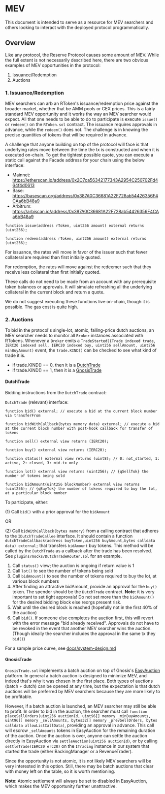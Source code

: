# MEV

This document is intended to serve as a resource for MEV searchers and others looking to interact with the deployed protocol programmatically.

## Overview

Like any protocol, the Reserve Protocol causes some amount of MEV. While the full extent is not necessarily described here, there are two obvious examples of MEV opportunities in the protocol:

1. Issuance/Redemption
2. Auctions

### 1. Issuance/Redemption

MEV searchers can arb an RToken's issuance/redemption price against the broader market, whether that be AMM pools or CEX prices. This is a fairly standard MEV opportunity and it works the way an MEV searcher would expect. All that one needs to be able to do to participate is execute `issue()` or `redeem()` on the `RToken.sol` contract. The issuance requires approvals in advance, while the `redeem()` does not. The challenge is in knowing the precise quantities of tokens that will be required in advance.

A challenge that anyone building on top of the protocol will face is that underlying rates move between the time the tx is constructed and when it is executed on-chain. To get the tightest possible quote, you can execute a static call against the Facade address for your chain using the below interface:

- Mainnet: https://etherscan.io/address/0x2C7ca56342177343A2954C250702Fd464f4d0613
- Base: https://basescan.org/address/0x387A0C36681A22F728ab54426356F4CAa6bB48a9
- Arbitrum: https://arbiscan.io/address/0x387A0C36681A22F728ab54426356F4CAa6bB48a9

```solidity
function issue(address rToken, uint256 amount) external returns (uint256);

function redeem(address rToken, uint256 amount) external returns (uint256);

```

For issuance, the rates will move in favor of the issuer such that fewer collateral are required than first initially quoted.

For redemption, the rates will move against the redeemer such that they receive less collateral than first initially quoted.

These calls do not need to be made from an account with any prerequisite token balances or approvals. It will simulate refreshing all the underlying collateral in the current block and return a quote.

We do not suggest executing these functions live on-chain, though it is possible. The gas cost is quite high.

### 2. Auctions

To bid in the protocol's single-lot, atomic, falling-price dutch auctions, an MEV searcher needs to monitor all `Broker` instances associated with RTokens. Whenever a `Broker` emits a `TradeStarted(ITrade indexed trade, IERC20 indexed sell, IERC20 indexed buy, uint256 sellAmount, uint256 minBuyAmount)` event, the `trade.KIND()` can be checked to see what kind of trade it is.

- if trade.KIND() == 0, then it is a [DutchTrade](../contracts/plugins/trading/DutchTrade.sol)
- if trade.KIND() == 1, then it is a [GnosisTrade](../contracts/plugins/trading/GnosisTrade.sol)

#### DutchTrade

Bidding instructions from the `DutchTrade` contract:

`DutchTrade` (relevant) interface:

```solidity
function bid() external; // execute a bid at the current block number via transferFrom

function bidWithCallback(bytes memory data) external; // execute a bid at the current block number with post-hook callback for transfer of tokens

function sell() external view returns (IERC20);

function buy() external view returns (IERC20);

function status() external view returns (uint8); // 0: not_started, 1: active, 2: closed, 3: mid-tx only

function lot() external view returns (uint256); // {qSellTok} the number of tokens being sold

function bidAmount(uint256 blockNumber) external view returns (uint256); // {qBuyTok} the number of tokens required to buy the lot, at a particular block number

```

To participate, either:

(1) Call `bid()` with a prior approval for the `bidAmount`

OR

(2) Call `bidWithCallback(bytes memory)` from a calling contract that adheres to the `IDutchTradeCallee` interface. It should contain a function `dutchTradeCallback(address buyToken,uint256 buyAmount,bytes calldata data) external;` that transfers `bidAmount` buy tokens. This method will be called by the `DutchTrade` as a callback after the trade has been resolved. See `plugins/mocks/DutchTradeRouter.sol` for an example.

1. Call `status()` view; the auction is ongoing if return value is 1
2. Call `lot()` to see the number of tokens being sold
3. Call `bidAmount()` to see the number of tokens required to buy the lot, at various block numbers
4. After finding an attractive bidAmount, provide an approval for the `buy()` token. The spender should be the `DutchTrade` contract.
   **Note**: it is very important to set tight approvals! Do not set more than the `bidAmount()` for the desired bidding block else reorgs present risk.
5. Wait until the desired block is reached (hopefully not in the first 40% of the auction)
6. Call `bid()`. If someone else completes the auction first, this will revert with the error message "bid already received". Approvals do not have to be revoked in the event that another MEV searcher wins the auction. (Though ideally the searcher includes the approval in the same tx they `bid()`)

For a sample price curve, see [docs/system-design.md](./system-design.md#sample-price-curve)

#### GnosisTrade

`GnosisTrade.sol` implements a batch auction on top of Gnosis's [EasyAuction](https://github.com/gnosis/ido-contracts/blob/main/contracts/EasyAuction.sol) platform. In general a batch auction is designed to minimize MEV, and indeed that's why it was chosen in the first place. Both types of auctions (batch + dutch) can be opened at any time, but the expectation is that dutch auctions will be preferred by MEV searchers because they are more likely to be profitable.

However, if a batch auction is launched, an MEV searcher may still be able to profit. In order to bid in the auction, the searcher must call `function placeSellOrders(uint256 auctionId, uint96[] memory _minBuyAmounts, uint96[] memory _sellAmounts, bytes32[] memory _prevSellOrders, bytes calldata allowListCallData)`, providing an approval in advance. This call will escrow `_sellAmounts` tokens in EasyAuction for the remaining duration of the auction. Once the auction is over, anyone can settle the auction directly in EasyAuction via `settleAuction(uint256 auctionId)`, or by calling `settleTrade(IERC20 erc20)` on the `ITrading` instance in our system that started the trade (either BackingManager or a RevenueTrader).

Since the opportunity is not atomic, it is not likely MEV searchers will be very interested in this option. Still, there may be batch auctions that clear with money left on the table, so it is worth mentioning.

**Note**: Atomic settlement will always be set to disabled in EasyAuction, which makes the MEV opportunity further unattractive.
